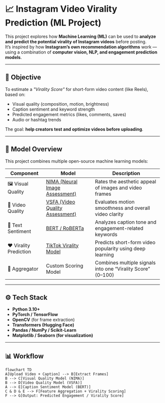 # 📈 Instagram Video Virality Prediction (ML Project)

This project explores how **Machine Learning (ML)** can be used to **analyze and predict the potential virality of Instagram videos** before posting.  
It’s inspired by how **Instagram’s own recommendation algorithms** work — using a combination of **computer vision, NLP, and engagement prediction models**.

---

## 🚀 Objective
To estimate a *"Virality Score"* for short-form video content (like Reels), based on:
- Visual quality (composition, motion, brightness)
- Caption sentiment and keyword strength
- Predicted engagement metrics (likes, comments, saves)
- Audio or hashtag trends

The goal: **help creators test and optimize videos before uploading**.

---

## 🧠 Model Overview
This project combines multiple open-source machine learning models:

| Component | Model | Description |
|------------|--------|-------------|
| 🖼️ Visual Quality | [NIMA (Neural Image Assessment)](https://github.com/tensorflow/models/tree/master/research/nima) | Rates the aesthetic appeal of images and video frames |
| 🎥 Video Quality | [VSFA (Video Quality Assessment)](https://github.com/lidq92/VSFA) | Evaluates motion smoothness and overall video clarity |
| 🧾 Text Sentiment | [BERT / RoBERTa](https://github.com/huggingface/transformers) | Analyzes caption tone and engagement-related keywords |
| ❤️ Virality Prediction | [TikTok Virality Model](https://github.com/harbarex/tiktok-virality-prediction) | Predicts short-form video popularity using deep learning |
| 🧮 Aggregator | Custom Scoring Model | Combines multiple signals into one “Virality Score” (0–100) |

---

## ⚙️ Tech Stack
- **Python 3.10+**
- **PyTorch / TensorFlow**
- **OpenCV** (for frame extraction)
- **Transformers (Hugging Face)**
- **Pandas / NumPy / Scikit-Learn**
- **Matplotlib / Seaborn (for visualization)**

---

## 📊 Workflow

```mermaid
flowchart TD
A[Upload Video + Caption] --> B[Extract Frames]
B --> C[Visual Quality Model (NIMA)]
B --> D[Video Quality Model (VSFA)]
A --> E[Caption Sentiment Model (BERT)]
C & D & E --> F[Feature Aggregation + Virality Scoring]
F --> G[Output: Predicted Engagement / Virality Score]
